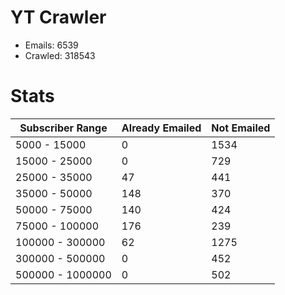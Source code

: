 # YT Crawler
- Emails: 6539
- Crawled: 318543

# Stats
| Subscriber Range  | Already Emailed | Not Emailed |
|-------|-------|-------|
| 5000 - 15000 | 0 | 1534 |
| 15000 - 25000 | 0 | 729 |
| 25000 - 35000 | 47 | 441 |
| 35000 - 50000 | 148 | 370 |
| 50000 - 75000 | 140 | 424 |
| 75000 - 100000 | 176 | 239 |
| 100000 - 300000 | 62 | 1275 |
| 300000 - 500000 | 0 | 452 |
| 500000 - 1000000 | 0 | 502 |
